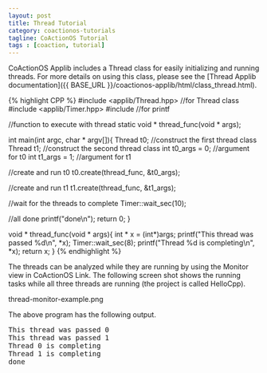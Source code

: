 ```yaml
---
layout: post
title: Thread Tutorial
category: coactionos-tutorials
tagline: CoActionOS Tutorial
tags : [coaction, tutorial]
---
```

CoActionOS Applib includes a Thread class for easily initializing 
and running threads. For more details on using this class, please 
see the [Thread Applib documentation]({{ BASE_URL }}/coactionos-applib/html/class_thread.html).

{% highlight CPP %}
#include <applib/Thread.hpp> //for Thread class
#include <applib/Timer.hpp>
#include <cstdio> //for printf
 
//function to execute with thread
static void * thread_func(void * args);
 
int main(int argc, char * argv[]){
  Thread t0; //construct the first thread class
  Thread t1; //construct the second thread class
  int t0_args = 0; //argument for t0
  int t1_args = 1; //argument for t1
 
  //create and run t0
  t0.create(thread_func, &t0_args);
 
  //create and run t1
  t1.create(thread_func, &t1_args);
 
  //wait for the threads to complete
  Timer::wait_sec(10);
 
  //all done
  printf("done\n");
  return 0;
}
 
void * thread_func(void * args){
  int * x = (int*)args;
  printf("This thread was passed %d\n", *x);
  Timer::wait_sec(8);
  printf("Thread %d is completing\n", *x);
  return x;
}
{% endhighlight %}

The threads can be analyzed while they are running by using the Monitor view 
in CoActionOS Link. The following screen shot shows the running tasks while 
all three threads are running (the project is called HelloCpp).

thread-monitor-example.png

The above program has the following output.

<pre>This thread was passed 0
This thread was passed 1
Thread 0 is completing
Thread 1 is completing
done
</pre>
